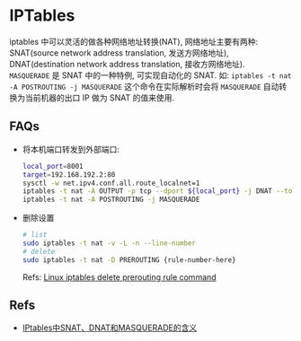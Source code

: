 # IPTables
iptables 中可以灵活的做各种网络地址转换(NAT), 网络地址主要有两种: SNAT(source network address translation, 发送方网络地址), DNAT(destination network address translation, 接收方网络地址).   
`MASQUERADE` 是 SNAT 中的一种特例, 可实现自动化的 SNAT. 如: `iptables -t nat -A POSTROUTING -j MASQUERADE` 这个命令在实际解析时会将 `MASQUERADE` 自动转换为当前机器的出口 IP 做为 SNAT 的值来使用.    


## FAQs
* 将本机端口转发到外部端口:   
    ```bash  
    local_port=8001
    target=192.168.192.2:80
    sysctl -w net.ipv4.conf.all.route_localnet=1
    iptables -t nat -A OUTPUT -p tcp --dport ${local_port} -j DNAT --to-destination ${target}  
    iptables -t nat -A POSTROUTING -j MASQUERADE

    ```
    
* 删除设置
    ```bash
    # list 
    sudo iptables -t nat -v -L -n --line-number
    # delete
    sudo iptables -t nat -D PREROUTING {rule-number-here}
    ```    
    
    Refs: [Linux iptables delete prerouting rule command](https://www.cyberciti.biz/faq/linux-iptables-delete-prerouting-rule-command/)

## Refs
* [IPtables中SNAT、DNAT和MASQUERADE的含义](https://blog.csdn.net/jk110333/article/details/8229828)    

